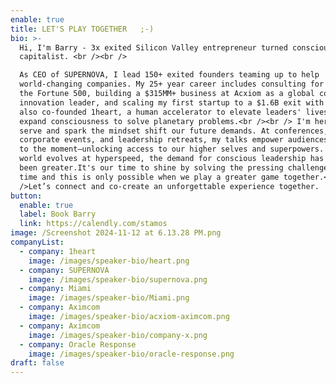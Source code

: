 ```yaml
---
enable: true
title: LET'S PLAY TOGETHER   ;-)
bio: >-
  Hi, I'm Barry - 3x exited Silicon Valley entrepreneur turned conscious
  capitalist. <br /><br />

  As CEO of SUPERNOVA, I lead 150+ exited founders teaming up to help
  world-changing companies. My 25+ year career includes consulting for 20% of
  the Fortune 500, building a $315MM+ business at Acxiom as a global corporate
  innovation leader, and scaling my first startup to a $1.6B exit with Oracle. I
  also co-founded 1heart, a human accelerator to elevate leaders' lives and
  expand consciousness to solve planetary problems.<br /><br /> I'm here to
  serve and spark the mindset shift our future demands. At conferences,
  corporate events, and leadership retreats, my talks empower audiences to rise
  to the moment—unlocking access to our higher selves and superpowers. As the
  world evolves at hyperspeed, the demand for conscious leadership has never
  been greater.It's our time to shine by solving the pressing challenges of our
  time and this is only possible when we play a greater game together.<br /><br
  />Let’s connect and co-create an unforgettable experience together. 
button:
  enable: true
  label: Book Barry
  link: https://calendly.com/stamos
image: /Screenshot 2024-11-12 at 6.13.28 PM.png
companyList:
  - company: 1heart
    image: /images/speaker-bio/heart.png
  - company: SUPERNOVA
    image: /images/speaker-bio/supernova.png
  - company: Miami
    image: /images/speaker-bio/Miami.png
  - company: Aximcom
    image: /images/speaker-bio/acxiom-aximcom.png
  - company: Aximcom
    image: /images/speaker-bio/company-x.png
  - company: Oracle Response
    image: /images/speaker-bio/oracle-response.png
draft: false
---
```

